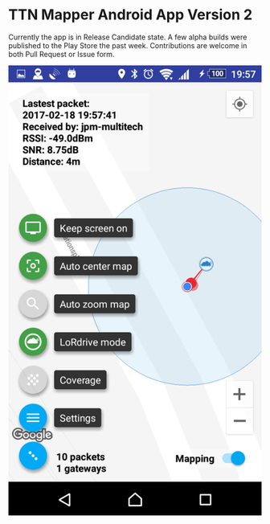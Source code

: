 # TTN Mapper Android App Version 2
Currently the app is in Release Candidate state. A few alpha builds were published to the Play Store the past week. Contributions are welcome in both Pull Request or Issue form.

![screenshot](screenshot.png "Current screenshot")
